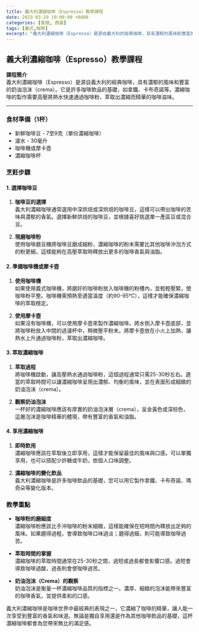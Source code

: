 ```yaml
---
title: 義大利濃縮咖啡（Espresso）教學課程
date: 2023-03-29 19:00:00 +0800
categories: [食譜, 西餐]
tags: [義式,咖啡] 
excerpt: "義大利濃縮咖啡（Espresso）是源自義大利的經典咖啡，具有濃郁的風味和豐富的奶油泡沫（crema）。它是許多咖啡飲品的基礎，如拿鐵、卡布奇諾等。濃縮咖啡的製作需要高壓將熱水快速通過咖啡粉，萃取出濃縮而精華的咖啡滋味"
---
```


## 義大利濃縮咖啡（Espresso）教學課程

**課程簡介**  
義大利濃縮咖啡（Espresso）是源自義大利的經典咖啡，具有濃郁的風味和豐富的奶油泡沫（crema）。它是許多咖啡飲品的基礎，如拿鐵、卡布奇諾等。濃縮咖啡的製作需要高壓將熱水快速通過咖啡粉，萃取出濃縮而精華的咖啡滋味。

---

### 食材準備（1杯）

- 新鮮咖啡豆 - 7至9克（單份濃縮咖啡）  
- 濾水 - 30毫升  
- 咖啡機或摩卡壺  
- 濃縮咖啡杯  

### 烹飪步驟

#### 1. **選擇咖啡豆**

1. **咖啡豆的選擇**  
   義大利濃縮咖啡通常選用中深烘焙或深烘焙的咖啡豆，這樣可以帶出咖啡的苦味與濃郁的香氣。選擇新鮮烘焙的咖啡豆，並根據喜好挑選單一產區豆或混合豆。

2. **現磨咖啡粉**  
   使用咖啡磨豆機將咖啡豆磨成細粉，濃縮咖啡的粉末需要比其他咖啡沖泡方式的粉更細，這樣能夠在高壓萃取時釋放出更多的咖啡香氣與油脂。

#### 2. **準備咖啡機或摩卡壺**

1. **使用咖啡機**  
   如果使用義式咖啡機，將磨好的咖啡粉放入咖啡機的粉槽內，並輕輕壓緊，使咖啡粉平整。咖啡機需預熱至適當溫度（約90-95°C），這樣才能確保濃縮咖啡的萃取穩定。

2. **使用摩卡壺**  
   如果沒有咖啡機，可以使用摩卡壺來製作濃縮咖啡。將水倒入摩卡壺底部，並將咖啡粉放入中間的過濾杯中，稍微壓平粉末。將摩卡壺放在小火上加熱，讓熱水上升通過咖啡粉，萃取出濃縮咖啡。

#### 3. **萃取濃縮咖啡**

1. **萃取過程**  
   將咖啡機啟動，讓高壓熱水通過咖啡粉，這個過程通常只需25-30秒左右。適當的萃取時間可以讓濃縮咖啡呈現出濃郁、均衡的風味，並在表面形成細緻的奶油泡沫（crema）。

2. **觀察奶油泡沫**  
   一杯好的濃縮咖啡應該有厚實的奶油泡沫層（crema），呈金黃色或深棕色，這層泡沫是咖啡精華的體現，帶有豐富的香氣和油脂。

#### 4. **享用濃縮咖啡**

1. **即時飲用**  
   濃縮咖啡應該在萃取後立即享用，這樣才能保留最佳的風味與口感。可以單獨享用，也可以搭配少許糖或牛奶，依個人口味調整。

2. **濃縮咖啡的變化飲品**  
   義大利濃縮咖啡是許多咖啡飲品的基礎，您可以用它製作拿鐵、卡布奇諾、瑪奇朵等變化版本。

### 教學重點

- **咖啡粉的磨細度**  
  濃縮咖啡粉應該比手沖咖啡的粉末細緻，這樣能確保在短時間內釋放出足夠的風味。如果磨得過粗，會導致咖啡口味過淡；磨得過細，則可能導致咖啡過苦。

- **萃取時間的掌握**  
  濃縮咖啡的萃取時間通常在25-30秒之間，過短或過長都會影響口感。過短會導致咖啡過酸，過長則會使咖啡過苦。

- **奶油泡沫（Crema）的觀察**  
  奶油泡沫是衡量一杯濃縮咖啡品質的指標之一。濃厚、細緻的泡沫能帶來豐富的咖啡香氣，並提供柔和的口感。

義大利濃縮咖啡是咖啡世界中最經典的表現之一，它濃縮了咖啡的精華，讓人能一次享受到豐富的香氣和味道。無論是獨自享用還是作為其他咖啡飲品的基礎，這杯濃縮咖啡都會為您帶來無比的滿足感。
